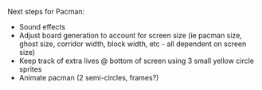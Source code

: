 Next steps for Pacman:
 - Sound effects
 - Adjust board generation to account for screen size (ie pacman size, ghost size, corridor width, block width, etc - all dependent on screen size)
 - Keep track of extra lives @ bottom of screen using 3 small yellow circle sprites
 - Animate pacman (2 semi-circles, frames?)
